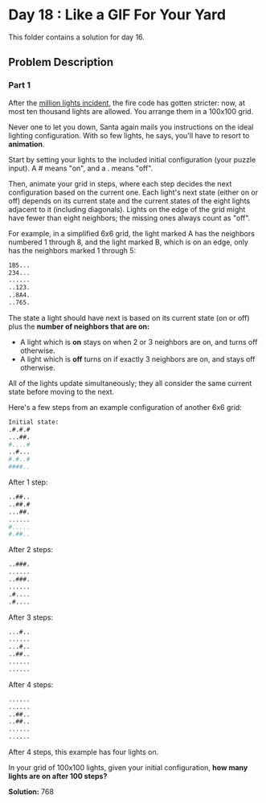# Day 18 : Like a GIF For Your Yard

This folder contains a solution for day 16.

## Problem Description

### Part 1

After the [million lights incident](https://adventofcode.com/2015/day/6), the fire code has gotten stricter: now, at most ten thousand lights are allowed. You arrange them in a 100x100 grid.

Never one to let you down, Santa again mails you instructions on the ideal lighting configuration. With so few lights, he says, you'll have to resort to **animation**.

Start by setting your lights to the included initial configuration (your puzzle input). A # means "on", and a . means "off".

Then, animate your grid in steps, where each step decides the next configuration based on the current one. Each light's next state (either on or off) depends on its current state and the current states of the eight lights adjacent to it (including diagonals). Lights on the edge of the grid might have fewer than eight neighbors; the missing ones always count as "off".

For example, in a simplified 6x6 grid, the light marked A has the neighbors numbered 1 through 8, and the light marked B, which is on an edge, only has the neighbors marked 1 through 5:

```bash
1B5...
234...
......
..123.
..8A4.
..765.
```

The state a light should have next is based on its current state (on or off) plus the **number of neighbors that are on:**

  * A light which is **on** stays on when 2 or 3 neighbors are on, and turns off otherwise.
  * A light which is **off** turns on if exactly 3 neighbors are on, and stays off otherwise.

All of the lights update simultaneously; they all consider the same current state before moving to the next.

Here's a few steps from an example configuration of another 6x6 grid:

```bash
Initial state:
.#.#.#
...##.
#....#
..#...
#.#..#
####..
```

After 1 step:

```bash
..##..
..##.#
...##.
......
#.....
#.##..
```

After 2 steps:
```bash
..###.
......
..###.
......
.#....
.#....
```

After 3 steps:

```bash
...#..
......
...#..
..##..
......
......
```

After 4 steps:

```bash
......
......
..##..
..##..
......
......
```

After 4 steps, this example has four lights on.

In your grid of 100x100 lights, given your initial configuration, **how many lights are on after 100 steps?**

**Solution:** 768
